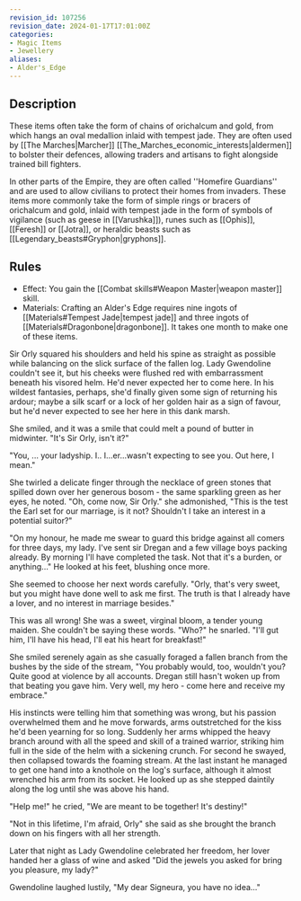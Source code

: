 ```yaml
---
revision_id: 107256
revision_date: 2024-01-17T17:01:00Z
categories:
- Magic Items
- Jewellery
aliases:
- Alder's_Edge
---
```



## Description
These items often take the form of chains of orichalcum and gold, from which hangs an oval medallion inlaid with tempest jade. They are often used by [[The Marches|Marcher]] [[The_Marches_economic_interests|aldermen]] to bolster their defences, allowing traders and artisans to fight alongside trained bill fighters.

In other parts of the Empire, they are often called ''Homefire Guardians'' and are used to allow civilians to protect their homes from invaders. These items more commonly take the form of simple rings or bracers of orichalcum and gold, inlaid with tempest jade in the form of symbols of vigilance (such as geese in [[Varushka]]), runes such as [[Ophis]], [[Feresh]] or [[Jotra]], or heraldic beasts such as [[Legendary_beasts#Gryphon|gryphons]].

## Rules

* Effect: You gain the [[Combat skills#Weapon Master|weapon master]] skill.
* Materials: Crafting an Alder's Edge requires nine ingots of [[Materials#Tempest Jade|tempest jade]] and three ingots of [[Materials#Dragonbone|dragonbone]]. It takes one month to make one of these items.




Sir Orly squared his shoulders and held his spine as straight as possible while balancing on the slick surface of the fallen log.  Lady Gwendoline couldn't see it, but his cheeks were flushed red with embarrassment beneath his visored helm.  He'd never expected her to come here.  In his wildest fantasies, perhaps, she'd finally given some sign of returning his ardour; maybe a silk scarf or a lock of her golden hair as a sign of favour, but he'd never expected to see her here in this dank marsh.

She smiled, and it was a smile that could melt a pound of butter in midwinter.  "It's Sir Orly, isn't it?"

"You, ... your ladyship.  I.. I...er...wasn't expecting to see you.  Out here, I mean."

She twirled a delicate finger through the necklace of green stones that spilled down over her generous bosom - the same sparkling green as her eyes, he noted.  "Oh, come now, Sir Orly." she admonished, "This is the test the Earl set for our marriage, is it not?  Shouldn't I take an interest in a potential suitor?"

"On my honour, he made me swear to guard this bridge against all comers for three days, my lady.  I've sent sir Dregan and a few village boys packing already.  By morning I'll have completed the task.  Not that it's a burden, or anything..."  He looked at his feet, blushing once more.

She seemed to choose her next words carefully.  "Orly, that's very sweet, but you might have done well to ask me first.  The truth is that I already have a lover, and no interest in marriage besides."

This was all wrong!  She was a sweet, virginal bloom, a tender young maiden.  She couldn't be saying these words.  "Who?" he snarled.  "I'll gut him, I'll have his head, I'll eat his heart for breakfast!"

She smiled serenely again as she casually foraged a fallen branch from the bushes by the side of the stream, "You probably would, too, wouldn't you?  Quite good at violence by all accounts.  Dregan still hasn't woken up from that beating you gave him.  Very well, my hero - come here and receive my embrace."

His instincts were telling him that something was wrong, but his passion overwhelmed them and he move forwards, arms outstretched for the kiss he'd been yearning for so long.  Suddenly her arms whipped the heavy branch around with all the speed and skill of a trained warrior, striking him full in the side of the helm with a sickening crunch.  For second he swayed, then collapsed towards the foaming stream.  At the last instant he managed to get one hand into a knothole on the log's surface, although it almost wrenched his arm from its socket.  He looked up as she stepped daintily along the log until she was above his hand.

"Help me!" he cried, "We are meant to be together!  It's destiny!"

"Not in this lifetime, I'm afraid, Orly" she said as she brought the branch down on his fingers with all her strength.

Later that night as Lady Gwendoline celebrated her freedom, her lover handed her a glass of wine and asked "Did the jewels you asked for bring you pleasure, my lady?"

Gwendoline laughed lustily, "My dear Signeura, you have no idea..."